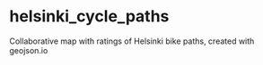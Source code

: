 # helsinki_cycle_paths
Collaborative map with ratings of Helsinki bike paths, created with geojson.io
